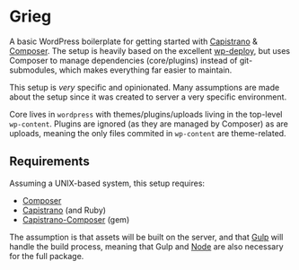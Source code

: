 # Grieg

A basic WordPress boilerplate for getting started with [Capistrano](http://capistranorb.com) & [Composer](https://getcomposer.org). The setup is heavily based on the excellent [wp-deploy](https://github.com/Mixd/wp-deploy), but uses Composer to manage dependencies (core/plugins) instead of git-submodules, which makes everything far easier to maintain.

This setup is *very* specific and opinionated. Many assumptions are made about the setup since it was created to server a very specific environment.

Core lives in `wordpress` with themes/plugins/uploads living in the top-level `wp-content`. Plugins are ignored (as they are managed by Composer) as are uploads, meaning the only files commited in `wp-content` are theme-related.

## Requirements

Assuming a UNIX-based system, this setup requires:
- [Composer](https://getcomposer.org)
- [Capistrano](http://capistranorb.com) (and Ruby)
- [Capistrano-Composer](https://github.com/capistrano/composer) (gem)

The assumption is that assets will be built on the server, and that [Gulp](http://gulpjs.com/) will handle the build process, meaning that Gulp and [Node](https://nodejs.org/en/) are also necessary for the full package.
